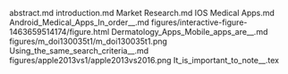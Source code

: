 abstract.md
introduction.md
Market Research.md
IOS Medical Apps.md
Android_Medical_Apps_In_order__.md
figures/interactive-figure-1463659514174/figure.html
Dermatology_Apps_Mobile_apps_are__.md
figures/m_doi130035t1/m_doi130035t1.png
Using_the_same_search_criteria__.md
figures/apple2013vs1/apple2013vs2016.png
It_is_important_to_note__.tex
